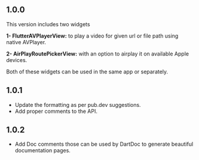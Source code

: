 ## 1.0.0

This version includes two widgets

**1- FlutterAVPlayerView:** to play a video for given url or file path using native AVPlayer.

**2- AirPlayRoutePickerView:** with an option to airplay it on available Apple devices.

Both of these widgets can be used in the same app or separately.

## 1.0.1

- Update the formatting as per pub.dev suggestions.
- Add proper comments to the API.

## 1.0.2

- Add Doc comments those can be used by DartDoc to generate beautiful documentation pages.
